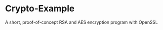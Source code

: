 Crypto-Example
==============

A short, proof-of-concept RSA and AES encryption program with OpenSSL
